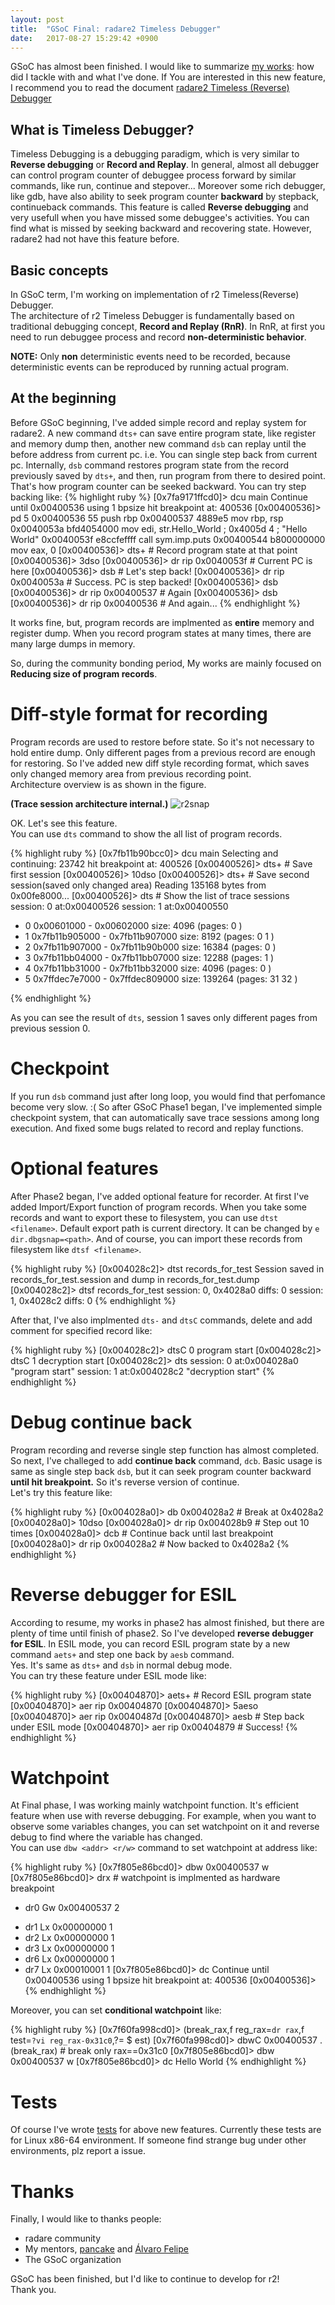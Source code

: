 ```yaml
---
layout: post
title:  "GSoC Final: radare2 Timeless Debugger"
date:   2017-08-27 15:29:42 +0900
---
```

GSoC has almost been finished. I would like to summarize [my works](https://github.com/radare/radare2/commits/master?author=rkx1209):
how did I tackle with and what I've done.
If You are interested in this new feature, I recommend you to read the document
[radare2 Timeless (Reverse) Debugger](https://radare.gitbooks.io/radare2book/content/debugger/revdebug.html)

## What is Timeless Debugger?
Timeless Debugging is a debugging paradigm, which is very similar to **Reverse debugging** or **Record and Replay**. In general, almost all debugger can control program counter of debuggee process forward
by similar commands, like run, continue and stepover... Moreover some rich debugger, like gdb, have also ability to seek program counter **backward** by stepback, continueback commands.
This feature is called **Reverse debugging** and very usefull when you have missed some debuggee's activities. You can find what is missed by seeking backward and recovering state.
However, radare2 had not have this feature before.

## Basic concepts
In GSoC term, I'm working on implementation of r2 Timeless(Reverse) Debugger.  
The architecture of r2 Timeless Debugger is fundamentally based on traditional debugging concept, **Record and Replay (RnR)**. In RnR, at first you need to run debuggee process and record **non-deterministic behavior**.  

**NOTE:** Only **non** deterministic events need to be recorded, because deterministic events can be reproduced by running actual program.  

## At the beginning
Before GSoC beginning, I've added simple record and replay system for radare2.
A new command `dts+` can save entire program state, like register and memory dump then,
another new command `dsb` can replay until the before address from current pc.
i.e. You can single step back from current pc.
Internally, `dsb` command restores program state from the record previously saved by `dts+`,
and then, run program from there to desired point.
That's how program counter can be seeked backward. You can try step backing like:
{% highlight ruby %}
[0x7fa9171ffcd0]> dcu main
Continue until 0x00400536 using 1 bpsize
hit breakpoint at: 400536
[0x00400536]> pd 5
            0x00400536      55             push rbp
            0x00400537      4889e5         mov rbp, rsp
            0x0040053a      bfd4054000     mov edi, str.Hello_World    ; 0x4005d
4 ; "Hello World"
            0x0040053f      e8ccfeffff     call sym.imp.puts
            0x00400544      b800000000     mov eax, 0
[0x00400536]> dts+      # Record program state at that point
[0x00400536]> 3dso
[0x00400536]> dr rip
0x0040053f              # Current PC is here
[0x00400536]> dsb       # Let's step back!
[0x00400536]> dr rip
0x0040053a              # Success. PC is step backed!
[0x00400536]> dsb
[0x00400536]> dr rip
0x00400537              # Again
[0x00400536]> dsb
[0x00400536]> dr rip
0x00400536              # And again...
{% endhighlight %}

It works fine, but, program records are implmented as **entire** memory and register dump.
When you record program states at many times, there are many large dumps in memory.

So, during the community bonding period, My works are mainly focused on **Reducing size of
program records**.

# Diff-style format for recording
Program records are used to restore before state. So it's not necessary to hold entire dump.
Only different pages from a previous record are enough for restoring.
So I've added new diff style recording format, which saves only changed memory area
from previous recording point.  
Architecture overview is as shown in the figure.  

**(Trace session architecture internal.)**
![r2snap]({{site.baseurl}}/images/r2snap.jpg)

OK. Let's see this feature.   
You can use `dts` command to show the all list of program records.  

{% highlight ruby %}
[0x7fb11b90bcc0]> dcu main
Selecting and continuing: 23742
hit breakpoint at: 400526
[0x00400526]> dts+                        # Save first session
[0x00400526]> 10dso
[0x00400526]> dts+                        # Save second session(saved only changed area)
Reading 135168 bytes from 0x00fe8000...
[0x00400526]> dts                         # Show the list of trace sessions
session: 0   at:0x00400526
session: 1   at:0x00400550
  - 0 0x00601000 - 0x00602000 size: 4096 (pages: 0 )
  - 1 0x7fb11b905000 - 0x7fb11b907000 size: 8192 (pages: 0 1 )
  - 2 0x7fb11b907000 - 0x7fb11b90b000 size: 16384 (pages: 0 )
  - 3 0x7fb11bb04000 - 0x7fb11bb07000 size: 12288 (pages: 1 )
  - 4 0x7fb11bb31000 - 0x7fb11bb32000 size: 4096 (pages: 0 )
  - 5 0x7ffdec7e7000 - 0x7ffdec809000 size: 139264 (pages: 31 32 )

{% endhighlight %}

As you can see the result of `dts`, session 1 saves only different pages from previous session 0.  


# Checkpoint
If you run `dsb` command just after long loop, you would find that perfomance become very slow. :(
So after GSoC Phase1 began, I've implemented simple checkpoint system, that can automatically save trace sessions among long execution. And fixed some bugs related to record and replay functions.

# Optional features
After Phase2 began, I've added optional feature for recorder. At first I've added Import/Export
function of program records. When you take some records and want to export these to filesystem, you can
use `dtst <filename>`. Default export path is current directory. It can be changed by `e dir.dbgsnap=<path>`. And of course, you can import these records from filesystem like `dtsf <filename>`.

{% highlight ruby %}
[0x004028c2]> dtst records_for_test
Session saved in records_for_test.session and dump in records_for_test.dump
[0x004028c2]> dtsf records_for_test
session: 0, 0x4028a0 diffs: 0
session: 1, 0x4028c2 diffs: 0
{% endhighlight %}

After that, I've also implmented `dts-` and `dtsC` commands, delete and add comment for specified record like:

{% highlight ruby %}
[0x004028c2]> dtsC 0 program start
[0x004028c2]> dtsC 1 decryption start
[0x004028c2]> dts
session: 0   at:0x004028a0   "program start"
session: 1   at:0x004028c2   "decryption start"
{% endhighlight %}


# Debug continue back
Program recording and reverse single step function has almost completed. So next, I've challeged to add
**continue back** command, `dcb`. Basic usage is same as single step back `dsb`, but it can seek program counter backward **until hit breakpoint.** So it's reverse version of continue.  
Let's try this feature like:

{% highlight ruby %}
[0x004028a0]> db 0x004028a2 # Break at 0x4028a2
[0x004028a0]> 10dso
[0x004028a0]> dr rip
0x004028b9                  # Step out 10 times
[0x004028a0]> dcb           # Continue back until last breakpoint
[0x004028a0]> dr rip
0x004028a2                  # Now backed to 0x4028a2
{% endhighlight %}


# Reverse debugger for ESIL
According to resume, my works in phase2 has almost finished, but there are plenty of time until finish of phase2. So I've developed **reverse debugger for ESIL**. In ESIL mode, you can record ESIL program state by a new command `aets+` and step one back by `aesb` command.  
Yes. It's same as `dts+` and `dsb` in normal debug mode.  
You can try these feature under ESIL mode like:

{% highlight ruby %}
[0x00404870]> aets+     # Record ESIL program state
[0x00404870]> aer rip
0x00404870
[0x00404870]> 5aeso
[0x00404870]> aer rip
0x0040487d
[0x00404870]> aesb     #  Step back under ESIL mode
[0x00404870]> aer rip
0x00404879             #  Success!
{% endhighlight %}

# Watchpoint
At Final phase, I was working mainly watchpoint function. It's efficient feature when use with reverse debugging. For example, when you want to observe some variables changes, you can set watchpoint on it and reverse debug to find where the variable has changed.  
You can use `dbw <addr> <r/w>` command to set watchpoint at address like:  

{% highlight ruby %}
[0x7f805e86bcd0]> dbw 0x00400537 w
[0x7f805e86bcd0]> drx       # watchpoint is implmented as hardware breakpoint
* dr0 Gw 0x00400537 2
- dr1 Lx 0x00000000 1
- dr2 Lx 0x00000000 1
- dr3 Lx 0x00000000 1
- dr6 Lx 0x00000000 1
- dr7 Lx 0x00010001 1
[0x7f805e86bcd0]> dc
Continue until 0x00400536 using 1 bpsize
hit breakpoint at: 400536
[0x00400536]>
{% endhighlight %}

Moreover, you can set **conditional watchpoint** like:

{% highlight ruby %}
[0x7f60fa998cd0]> (break_rax,f reg_rax=`dr rax`,f test=`?vi reg_rax-0x31c0`,?= $
est)
[0x7f60fa998cd0]> dbwC 0x00400537 .(break_rax)  # break only rax==0x31c0
[0x7f805e86bcd0]> dbw 0x00400537 w
[0x7f805e86bcd0]> dc
Hello World
{% endhighlight %}

# Tests
Of course I've wrote [tests](https://github.com/radare/radare2-regressions/commits/master?author=RKX1209) for above new features. Currently these tests are for Linux x86-64 environment. If someone find strange bug under other environments, plz report a issue.  

# Thanks
Finally, I would like to thanks people:
- radare community
- My mentors, [pancake](https://twitter.com/trufae) and [Álvaro Felipe](https://twitter.com/alvaro_fe)
- The GSoC organization

GSoC has been finished, but I'd like to continue to develop for r2!  
Thank you.  
